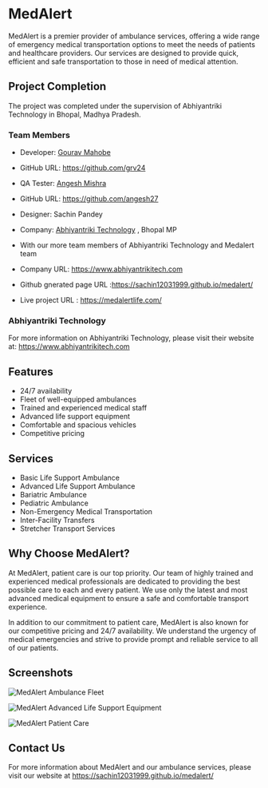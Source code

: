 
# MedAlert

MedAlert is a premier provider of ambulance services, offering a wide range of emergency medical transportation options to meet the needs of patients and healthcare providers. Our services are designed to provide quick, efficient and safe transportation to those in need of medical attention. 


## Project Completion

The project was completed under the supervision of Abhiyantriki Technology in Bhopal, Madhya Pradesh. 

### Team Members

- Developer:  [Gourav Mahobe](https://github.com/grv24)
- GitHub URL: https://github.com/grv24
- QA Tester: [Angesh Mishra](https://github.com/angesh27)
- GitHub URL: https://github.com/angesh27
- Designer: Sachin Pandey

- Company: [Abhiyantriki Technology](https://www.abhiyantrikitech.com) , Bhopal MP


- With our more team members of Abhiyantriki Technology and Medalert team
- Company URL: https://www.abhiyantrikitech.com
- Github gnerated page URL :https://sachin12031999.github.io/medalert/ 
- Live project URL : https://medalertlife.com/

### Abhiyantriki Technology

For more information on Abhiyantriki Technology, please visit their website at: https://www.abhiyantrikitech.com

## Features

- 24/7 availability
- Fleet of well-equipped ambulances
- Trained and experienced medical staff
- Advanced life support equipment 
- Comfortable and spacious vehicles
- Competitive pricing

## Services

- Basic Life Support Ambulance
- Advanced Life Support Ambulance
- Bariatric Ambulance
- Pediatric Ambulance
- Non-Emergency Medical Transportation
- Inter-Facility Transfers
- Stretcher Transport Services

## Why Choose MedAlert?

At MedAlert, patient care is our top priority. Our team of highly trained and experienced medical professionals are dedicated to providing the best possible care to each and every patient. We use only the latest and most advanced medical equipment to ensure a safe and comfortable transport experience.

In addition to our commitment to patient care, MedAlert is also known for our competitive pricing and 24/7 availability. We understand the urgency of medical emergencies and strive to provide prompt and reliable service to all of our patients.

## Screenshots

![MedAlert Ambulance Fleet](screenshots/pc.png)

![MedAlert Advanced Life Support Equipment](screenshots/mobilephone.png)

![MedAlert Patient Care](screenshots/update.png)

## Contact Us

For more information about MedAlert and our ambulance services, please visit our website at https://sachin12031999.github.io/medalert/  


